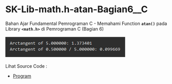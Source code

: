 # SK-Lib-math.h-atan-Bagian6__C
Bahan Ajar Fundamental Pemrograman C - Memahami Function <code><b>atan()</b></code> pada Library <code><b>&lt;math.h></b></code> di Pemrograman C (Bagian 6)<br><br>
<img src="https://github.com/RizkyKhapidsyah/SK-Lib-math.h-atan-Bagian6__C/blob/master/SK-Lib-math.h-atan-Bagian6__C/result/001.PNG"><br><br>
Lihat Source Code : <br>
- <a href="https://github.com/RizkyKhapidsyah/SK-Lib-math.h-atan-Bagian6__C/blob/master/SK-Lib-math.h-atan-Bagian6__C/Source.c">Program</a>
